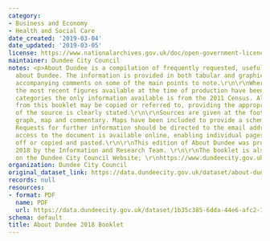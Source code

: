 ```yaml
---
category:
- Business and Economy
- Health and Social Care
date_created: '2019-03-04'
date_updated: '2019-03-05'
license: https://www.nationalarchives.gov.uk/doc/open-government-licence/version/3/
maintainer: Dundee City Council
notes: <p>About Dundee is a compilation of frequently requested, useful statistics
  about Dundee. The information is provided in both tabular and graphical form, with
  accompanying comments on some of the main points to note.\r\n\r\nWhere possible
  the most recent figures available at the time of production have been used. In some
  categories the only information available is from the 2011 Census. All the information
  from this booklet may be copied or referred to, providing the appropriate acknowledgement
  of the source is clearly stated.\r\n\r\nSources are given at the foot of each table,
  graph, map and commentary. Maps have been included to provide a schematic overview.
  Requests for further information should be directed to the email address shown below.\r\nMain
  access to the document is available online, enabling individual pages to be printed
  off or copied and pasted.\r\n\r\nThis edition of About Dundee was produced summer
  2018 by the Information and Research Team. \r\n\r\nThe booklet is also published
  on the Dundee City Council Website; \r\nhttps://www.dundeecity.gov.uk/sites/default/files/publications/about_dundee_2018.pdf\r\n</p>
organization: Dundee City Council
original_dataset_link: https://data.dundeecity.gov.uk/dataset/about-dundee-2018-booklet
records: null
resources:
- format: PDF
  name: PDF
  url: https://data.dundeecity.gov.uk/dataset/1b35c385-6dda-44e6-afc2-15c16d59b5ef/resource/a13d1ba6-2ec6-4480-ae2a-23f4e16b8e4d/download/about_dundee_2018.pdf
schema: default
title: About Dundee 2018 Booklet
---
```

